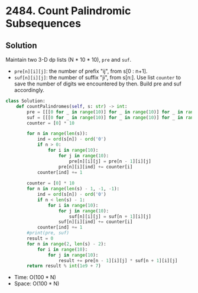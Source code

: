 # 2484. Count Palindromic Subsequences

## Solution
Maintain two 3-D dp lists (N * 10 * 10), `pre` and `suf`.
* `pre[n][i][j]`: the number of prefix "ij", from s[0 : n+1].
* `suf[n][i][j]`: the number of suffix "ji", from s[n:].
Use list `counter` to save the number of digits we encountered by then. Build pre and suf accordingly.

```python
class Solution:
    def countPalindromes(self, s: str) -> int:
        pre = [[[0 for _ in range(10)] for _ in range(10)] for _ in range(len(s))]
        suf = [[[0 for _ in range(10)] for _ in range(10)] for _ in range(len(s))]
        counter = [0] * 10

        for n in range(len(s)):
            ind = ord(s[n]) - ord('0')
            if n > 0:
                for i in range(10):
                    for j in range(10):
                        pre[n][i][j] = pre[n - 1][i][j]
                    pre[n][i][ind] += counter[i]
            counter[ind] += 1
        
        counter = [0] * 10
        for n in range(len(s) - 1, -1, -1):
            ind = ord(s[n]) - ord('0')
            if n < len(s) - 1:
                for i in range(10):
                    for j in range(10):
                        suf[n][i][j] = suf[n + 1][i][j]
                    suf[n][i][ind] += counter[i]
            counter[ind] += 1
        #print(pre, suf)
        result = 0
        for n in range(2, len(s) - 2):
            for i in range(10):
                for j in range(10):
                    result += pre[n - 1][i][j] * suf[n + 1][i][j]
        return result % int(1e9 + 7)
```

* Time: O(100 * N)
* Space: O(100 * N)
